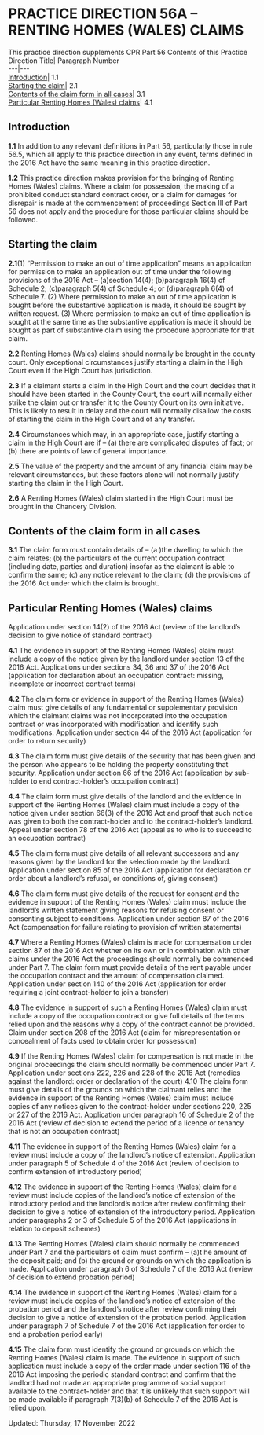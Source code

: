 # PRACTICE DIRECTION 56A – RENTING HOMES (WALES) CLAIMS
This practice direction supplements CPR Part 56
Contents of this Practice Direction
Title| Paragraph Number  
---|---  
[Introduction](https://www.justice.gov.uk/courts/procedure-rules/civil/rules/part56/practice-direction-56a-renting-homes-wales-claims#int)| 1.1  
[Starting the claim](https://www.justice.gov.uk/courts/procedure-rules/civil/rules/part56/practice-direction-56a-renting-homes-wales-claims#sta)| 2.1  
[Contents of the claim form in all cases](https://www.justice.gov.uk/courts/procedure-rules/civil/rules/part56/practice-direction-56a-renting-homes-wales-claims#con)| 3.1  
[Particular Renting Homes (Wales) claims](https://www.justice.gov.uk/courts/procedure-rules/civil/rules/part56/practice-direction-56a-renting-homes-wales-claims#par)| 4.1  
## Introduction

**1.1** In addition to any relevant definitions in Part 56, particularly those in rule 56.5, which all apply to this practice direction in any event, terms defined in the 2016 Act have the same meaning in this practice direction.

**1.2** This practice direction makes provision for the bringing of Renting Homes (Wales) claims. Where a claim for possession, the making of a prohibited conduct standard contract order, or a claim for damages for disrepair is made at the commencement of proceedings Section III of Part 56 does not apply and the procedure for those particular claims should be followed.
## Starting the claim

**2.1**(1) “Permission to make an out of time application” means an application for permission to make an application out of time under the following provisions of the 2016 Act –
(a)section 14(4);
(b)paragraph 16(4) of Schedule 2;
(c)paragraph 5(4) of Schedule 4; or
(d)paragraph 6(4) of Schedule 7.
(2) Where permission to make an out of time application is sought before the substantive application is made, it should be sought by written request.
(3) Where permission to make an out of time application is sought at the same time as the substantive application is made it should be sought as part of substantive claim using the procedure appropriate for that claim.

**2.2** Renting Homes (Wales) claims should normally be brought in the county court. Only exceptional circumstances justify starting a claim in the High Court even if the High Court has jurisdiction.

**2.3** If a claimant starts a claim in the High Court and the court decides that it should have been started in the County Court, the court will normally either strike the claim out or transfer it to the County Court on its own initiative. This is likely to result in delay and the court will normally disallow the costs of starting the claim in the High Court and of any transfer.

**2.4** Circumstances which may, in an appropriate case, justify starting a claim in the High Court are if –
(a) there are complicated disputes of fact; or
(b) there are points of law of general importance.

**2.5** The value of the property and the amount of any financial claim may be relevant circumstances, but these factors alone will not normally justify starting the claim in the High Court.

**2.6** A Renting Homes (Wales) claim started in the High Court must be brought in the Chancery Division.
## Contents of the claim form in all cases

**3.1** The claim form must contain details of –
(a )the dwelling to which the claim relates;
(b) the particulars of the current occupation contract (including date, parties and duration) insofar as the claimant is able to confirm the same;
(c) any notice relevant to the claim;
(d) the provisions of the 2016 Act under which the claim is brought.
## Particular Renting Homes (Wales) claims
Application under section 14(2) of the 2016 Act (review of the landlord’s decision to give notice of standard contract)

**4.1** The evidence in support of the Renting Homes (Wales) claim must include a copy of the notice given by the landlord under section 13 of the 2016 Act.
Applications under sections 34, 36 and 37 of the 2016 Act (application for declaration about an occupation contract: missing, incomplete or incorrect contract terms)

**4.2** The claim form or evidence in support of the Renting Homes (Wales) claim must give details of any fundamental or supplementary provision which the claimant claims was not incorporated into the occupation contract or was incorporated with modification and identify such modifications.
Application under section 44 of the 2016 Act (application for order to return security)

**4.3** The claim form must give details of the security that has been given and the person who appears to be holding the property constituting that security.
Application under section 66 of the 2016 Act (application by sub-holder to end contract-holder’s occupation contract)

**4.4** The claim form must give details of the landlord and the evidence in support of the Renting Homes (Wales) claim must include a copy of the notice given under section 66(3) of the 2016 Act and proof that such notice was given to both the contract-holder and to the contract-holder’s landlord.
Appeal under section 78 of the 2016 Act (appeal as to who is to succeed to an occupation contract)

**4.5** The claim form must give details of all relevant successors and any reasons given by the landlord for the selection made by the landlord.
Application under section 85 of the 2016 Act (application for declaration or order about a landlord’s refusal, or conditions of, giving consent)

**4.6** The claim form must give details of the request for consent and the evidence in support of the Renting Homes (Wales) claim must include the landlord’s written statement giving reasons for refusing consent or consenting subject to conditions.
Application under section 87 of the 2016 Act (compensation for failure relating to provision of written statements)

**4.7** Where a Renting Homes (Wales) claim is made for compensation under section 87 of the 2016 Act whether on its own or in combination with other claims under the 2016 Act the proceedings should normally be commenced under Part 7. The claim form must provide details of the rent payable under the occupation contract and the amount of compensation claimed.
Application under section 140 of the 2016 Act (application for order requiring a joint contract-holder to join a transfer)

**4.8** The evidence in support of such a Renting Homes (Wales) claim must include a copy of the occupation contract or give full details of the terms relied upon and the reasons why a copy of the contract cannot be provided.
Claim under section 208 of the 2016 Act (claim for misrepresentation or concealment of facts used to obtain order for possession)

**4.9** If the Renting Homes (Wales) claim for compensation is not made in the original proceedings the claim should normally be commenced under Part 7.
Application under sections 222, 226 and 228 of the 2016 Act (remedies against the landlord: order or declaration of the court)
4.10 The claim form must give details of the grounds on which the claimant relies and the evidence in support of the Renting Homes (Wales) claim must include copies of any notices given to the contract-holder under sections 220, 225 or 227 of the 2016 Act.
Application under paragraph 16 of Schedule 2 of the 2016 Act (review of decision to extend the period of a licence or tenancy that is not an occupation contract)

**4.11** The evidence in support of the Renting Homes (Wales) claim for a review must include a copy of the landlord’s notice of extension.
Application under paragraph 5 of Schedule 4 of the 2016 Act (review of decision to confirm extension of introductory period)

**4.12** The evidence in support of the Renting Homes (Wales) claim for a review must include copies of the landlord’s notice of extension of the introductory period and the landlord’s notice after review confirming their decision to give a notice of extension of the introductory period.
Application under paragraphs 2 or 3 of Schedule 5 of the 2016 Act (applications in relation to deposit schemes)

**4.13** The Renting Homes (Wales) claim should normally be commenced under Part 7 and the particulars of claim must confirm –
(a)t he amount of the deposit paid; and
(b) the ground or grounds on which the application is made.
Application under paragraph 6 of Schedule 7 of the 2016 Act (review of decision to extend probation period)

**4.14** The evidence in support of the Renting Homes (Wales) claim for a review must include copies of the landlord’s notice of extension of the probation period and the landlord’s notice after review confirming their decision to give a notice of extension of the probation period.
Application under paragraph 7 of Schedule 7 of the 2016 Act (application for order to end a probation period early)

**4.15** The claim form must identify the ground or grounds on which the Renting Homes (Wales) claim is made. The evidence in support of such application must include a copy of the order made under section 116 of the 2016 Act imposing the periodic standard contract and confirm that the landlord had not made an appropriate programme of social support available to the contract-holder and that it is unlikely that such support will be made available if paragraph 7(3)(b) of Schedule 7 of the 2016 Act is relied upon.

Updated: Thursday, 17 November 2022